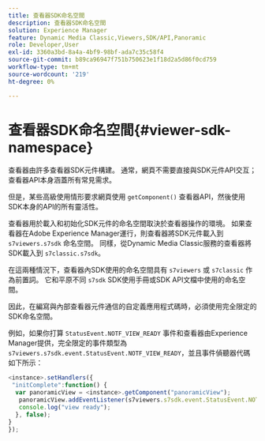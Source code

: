 ```yaml
---
title: 查看器SDK命名空間
description: 查看器SDK命名空間
solution: Experience Manager
feature: Dynamic Media Classic,Viewers,SDK/API,Panoramic
role: Developer,User
exl-id: 3360a3bd-8a4a-4bf9-98bf-ada7c35c58f4
source-git-commit: b89ca96947f751b750623e1f18d2a5d86f0cd759
workflow-type: tm+mt
source-wordcount: '219'
ht-degree: 0%

---
```


# 查看器SDK命名空間{#viewer-sdk-namespace}

查看器由許多查看器SDK元件構建。 通常，網頁不需要直接與SDK元件API交互；查看器API本身涵蓋所有常見需求。

但是，某些高級使用情形要求網頁使用 `getComponent()` 查看器API，然後使用SDK本身的API的所有靈活性。

查看器用於載入和初始化SDK元件的命名空間取決於查看器操作的環境。 如果查看器在Adobe Experience Manager運行，則查看器將SDK元件載入到 `s7viewers.s7sdk` 命名空間。 同樣，從Dynamic Media Classic服務的查看器將SDK載入到 `s7classic.s7sdk`。

在這兩種情況下，查看器內SDK使用的命名空間具有 `s7viewers` 或 `s7classic` 作為前置詞。 它和平原不同 `s7sdk` SDK使用手冊或SDK API文檔中使用的命名空間。

因此，在編寫與內部查看器元件通信的自定義應用程式碼時，必須使用完全限定的SDK命名空間。

例如，如果你打算 `StatusEvent.NOTF_VIEW_READY` 事件和查看器由Experience Manager提供，完全限定的事件類型為 `s7viewers.s7sdk.event.StatusEvent.NOTF_VIEW_READY`，並且事件偵聽器代碼如下所示：

```javascript {.line-numbers}
<instance>.setHandlers({ 
 "initComplete":function() { 
  var panoramicView = <instance>.getComponent("panoramicView"); 
   panoramicView.addEventListener(s7viewers.s7sdk.event.StatusEvent.NOTF_VIEW_READY, function(e) { 
   console.log("view ready"); 
  }, false); 
} 
});
```
